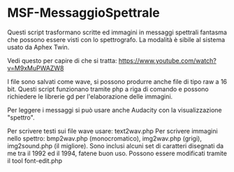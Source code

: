 # MSF-MessaggioSpettrale

Questi script trasformano scritte ed immagini in messaggi spettrali fantasma che possono essere visti con lo 
spettrografo.
La modalità è sibile al sistema usato da Aphex Twin.

Vedi questo per capire di che si tratta:
https://www.youtube.com/watch?v=M9xMuPWAZW8

I file sono salvati come wave, si possono produrre anche file di tipo raw a 16 bit.
Questi script funzionano tramite php a riga di comando e possono richiedere le librerie gd per l'elaborazione delle 
immagini.

Per leggere i messaggi si può usare anche Audacity con la visualizzazione "spettro".

Per scrivere testi sui file wave usare: text2wav.php
Per scrivere immagini nello spettro: bmp2wav.php (monocromatico), img2wav.php (grigi), img2sound.php (il migliore).
Sono inclusi alcuni set di caratteri disegnati da me tra il 1992 ed il 1994, fatene buon uso.
Possono essere modificati tramite il tool font-edit.php



